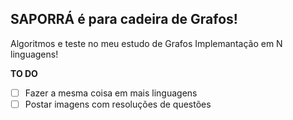 ## SAPORRÁ é para cadeira de Grafos!

Algoritmos e teste no meu estudo de Grafos
Implemantação em N linguagens!

**TO DO**
- [ ] Fazer a mesma coisa em mais linguagens
- [ ] Postar imagens com resoluções de questões
